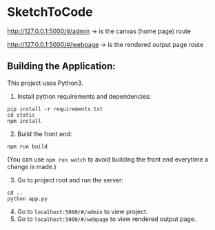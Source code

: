 # SketchToCode

http://127.0.0.1:5000/#/admin -> is the canvas (home page) route

http://127.0.0.1:5000/#/webpage -> is the rendered output page route

## Building the Application:

This project uses Python3.

1. Install python requirements and dependencies:
```
pip install -r requirements.txt
cd static
npm install
```

2. Build the front end:
```
npm run build
```
(You can use ```npm run watch``` to avoid building the front end everytime a change is made.)

3. Go to project root and run the server:
```
cd ..
python app.py
```

4. Go to ```localhost:5000/#/admin``` to view project.
5. Go to ```localhost:5000/#/webpage``` to view rendered output page.

